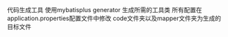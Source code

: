 代码生成工具
使用mybatisplus generator 生成所需的工具类
所有配置在application.properties配置文件中修改
code文件夹以及mapper文件夹为生成的目标文件
